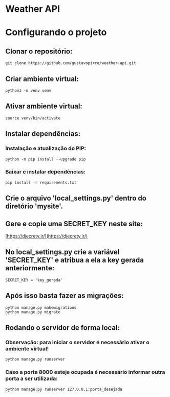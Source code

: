 # Weather API

# Configurando o projeto
## Clonar o repositório:
``
git clone https://github.com/gustavopirro/weather-api.git
``

## Criar ambiente virtual:
``
python3 -m venv venv
``

## Ativar ambiente virtual:
``
source venv/bin/activate 
``

## Instalar dependências:
### Instalação e atualização do PIP:
``
python -m pip install --upgrade pip
``

### Baixar e instalar dependências:
``
pip install -r requirements.txt
``

## Crie o arquivo 'local_settings.py' dentro do diretório 'mysite'.
## Gere e copie uma SECRET_KEY neste site:
[https://djecrety.ir/](https://djecrety.ir/)

## No local_settings.py crie a variável 'SECRET_KEY' e atribua a ela a key gerada anteriormente:
``
SECRET_KEY = 'key_gerada' 
`` 

## Após isso basta fazer as migrações:
```
python manage.py makemigrations
python manage.py migrate
```
## Rodando o servidor de forma local:
### Observação: para iniciar o servidor é necessário ativar o ambiente virtual!
``
python manage.py runserver
``
### Caso a porta 8000 esteje ocupada é necessário informar outra porta a ser utilizada:
``
python manage.py runserver 127.0.0.1:porta_desejada
``
